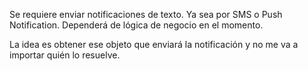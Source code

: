 Se requiere enviar notificaciones de texto.
Ya sea por SMS o Push Notification. Dependerá 
de lógica de negocio en el momento.

La idea es obtener ese objeto que enviará la notificación y no me va a importar quién lo resuelve.